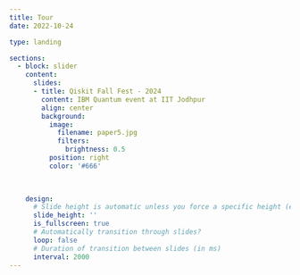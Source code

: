 ```yaml
---
title: Tour
date: 2022-10-24

type: landing

sections:
  - block: slider
    content:
      slides:
      - title: Qiskit Fall Fest - 2024
        content: IBM Quantum event at IIT Jodhpur
        align: center
        background:
          image:
            filename: paper5.jpg
            filters:
              brightness: 0.5
          position: right
          color: '#666'

 
    
    design:
      # Slide height is automatic unless you force a specific height (e.g. '400px')
      slide_height: ''
      is_fullscreen: true
      # Automatically transition through slides?
      loop: false
      # Duration of transition between slides (in ms)
      interval: 2000
---
```

